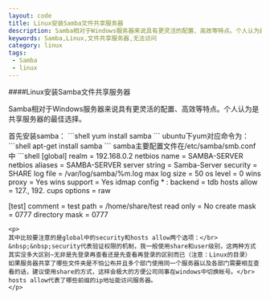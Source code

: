 ```yaml
---
layout: code
title: Linux安装Samba文件共享服务器
description: Samba相对于Windows服务器来说具有更灵活的配置、高效等特点。个人认为是共享服务器的最佳选择。
keywords: Samba,Linux,文件共享服务器,无法访问
category: linux
tags:
 - Samba
 - linux
---
```

<script type="text/javascript" src="/syntaxhighlighter_3_0_83/scripts/shBrushBash.js"></script>
####Linux安装Samba文件共享服务器
<p>
Samba相对于Windows服务器来说具有更灵活的配置、高效等特点。个人认为是共享服务器的最佳选择。
</p>
首先安装samba：
```shell
yum install samba
```
ubuntu下yum对应命令为：
```shell
apt-get install samba
```
samba主要配置文件在/etc/samba/smb.conf中
```shell
[global]
        realm = 192.168.0.2
        netbios name = SAMBA-SERVER
        netbios aliases = SAMBA-SERVER
        server string = Samba-Server
        security = SHARE
        log file = /var/log/samba/%m.log
        max log size = 50
        os level = 0
        wins proxy = Yes
        wins support = Yes
        idmap config * : backend = tdb
        hosts allow = 127., 192.
        cups options = raw

[test]
        comment = test
        path = /home/share/test
        read only = No
        create mask = 0777
        directory mask = 0777
```
<p>
其中比较要注意的是global中的security和hosts allow两个选项：</br>
&nbsp;&nbsp;security代表验证权限的机制，我一般使用share和user级别，这两种方式其实没多大区别~无非是先登录再查看还是先查看再登录的区别而已（注意：Linux的目录）
如果服务器共享了哪些文件夹是不怕公布并且多个部门使用同一个服务器以及各部门需要相互查看的话，建议使用share的方式，这样会极大的方便公司同事在windows中切换帐号。</br>
hosts allow代表了哪些前缀的ip地址能访问服务器。
</p>


